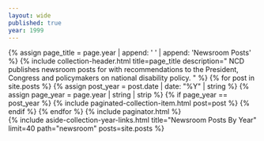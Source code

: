 ```yaml
---
layout: wide
published: true
year: 1999
---
```


<div class="grid-container">
  <div class="grid-row">
    <div class="desktop:grid-col-8 usa-prose padding-right-4">
      {% assign page_title =  page.year | append: ' ' |  append: 'Newsroom Posts' %}
      {%
        include collection-header.html
        title=page_title
        description="
          NCD publishes newsroom posts for with recommendations to the President, Congress
          and policymakers on national disability policy.
        "
      %}
      {% for post in site.posts %}
        {% assign post_year = post.date | date: "%Y" | string %}
        {% assign page_year = page.year | string | strip %}
        {% if page_year == post_year %}
          {%
            include paginated-collection-item.html
            post=post
          %}
        {% endif %}
      {% endfor %}
      <!-- Pagination links -->
      {% include paginator.html %}
    </div>
    {%
      include aside-collection-year-links.html
      title="Newsroom Posts By Year"
      limit=40
      path="newsroom"
      posts=site.posts
    %}
  </div>
</div>
